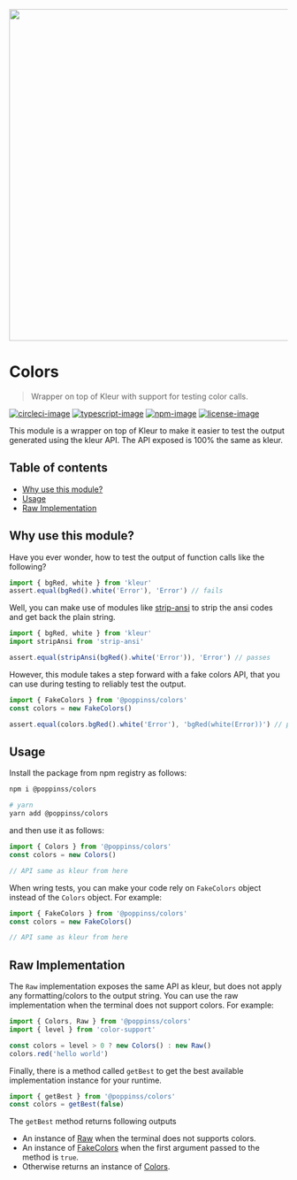 <div align="center"><img src="https://res.cloudinary.com/adonisjs/image/upload/q_100/v1557762307/poppinss_iftxlt.jpg" width="600px"></div>

# Colors

> Wrapper on top of Kleur with support for testing color calls.

[![circleci-image]][circleci-url] [![typescript-image]][typescript-url] [![npm-image]][npm-url] [![license-image]][license-url]

This module is a wrapper on top of Kleur to make it easier to test the output generated using the kleur API. The API exposed is 100% the same as kleur.

<!-- START doctoc generated TOC please keep comment here to allow auto update -->
<!-- DON'T EDIT THIS SECTION, INSTEAD RE-RUN doctoc TO UPDATE -->
## Table of contents

- [Why use this module?](#why-use-this-module)
- [Usage](#usage)
- [Raw Implementation](#raw-implementation)

<!-- END doctoc generated TOC please keep comment here to allow auto update -->

## Why use this module?

Have you ever wonder, how to test the output of function calls like the following?

```js
import { bgRed, white } from 'kleur'
assert.equal(bgRed().white('Error'), 'Error') // fails
```

Well, you can make use of modules like [strip-ansi](https://github.com/chalk/strip-ansi) to strip the ansi codes and get back the plain string.

```js
import { bgRed, white } from 'kleur'
import stripAnsi from 'strip-ansi'

assert.equal(stripAnsi(bgRed().white('Error')), 'Error') // passes
```

However, this module takes a step forward with a fake colors API, that you can use during testing to reliably test the output.

```js
import { FakeColors } from '@poppinss/colors'
const colors = new FakeColors()

assert.equal(colors.bgRed().white('Error'), 'bgRed(white(Error))') // passes
```

## Usage

Install the package from npm registry as follows:

```sh
npm i @poppinss/colors

# yarn
yarn add @poppinss/colors
```

and then use it as follows:

```ts
import { Colors } from '@poppinss/colors'
const colors = new Colors()

// API same as kleur from here
```

When wring tests, you can make your code rely on `FakeColors` object instead of the `Colors` object. For example:

```ts
import { FakeColors } from '@poppinss/colors'
const colors = new FakeColors()

// API same as kleur from here
```

## Raw Implementation

The `Raw` implementation exposes the same API as kleur, but does not apply any formatting/colors to the output string. You can use the raw implementation when the terminal does not support colors. For example:

```ts
import { Colors, Raw } from '@poppinss/colors'
import { level } from 'color-support'

const colors = level > 0 ? new Colors() : new Raw()
colors.red('hello world')
```

Finally, there is a method called `getBest` to get the best available implementation instance for your runtime.

```ts
import { getBest } from '@poppinss/colors'
const colors = getBest(false)
```

The `getBest` method returns following outputs

- An instance of [Raw](https://github.com/poppinss/colors/blob/develop/src/Raw.ts) when the terminal does not supports colors.
- An instance of [FakeColors](https://github.com/poppinss/colors/blob/develop/src/Stringify.ts) when the first argument passed to the method is `true`.
- Otherwise returns an instance of [Colors](https://github.com/poppinss/colors/blob/develop/src/Kleur.ts).

[circleci-image]: https://img.shields.io/circleci/project/github/poppinss/colors/master.svg?style=for-the-badge&logo=circleci
[circleci-url]: https://circleci.com/gh/poppinss/colors 'circleci'
[typescript-image]: https://img.shields.io/badge/Typescript-294E80.svg?style=for-the-badge&logo=typescript
[typescript-url]: "typescript"
[npm-image]: https://img.shields.io/npm/v/@poppinss/colors.svg?style=for-the-badge&logo=npm
[npm-url]: https://npmjs.org/package/@poppinss/colors 'npm'
[license-image]: https://img.shields.io/npm/l/@poppinss/colors?color=blueviolet&style=for-the-badge
[license-url]: LICENSE.md 'license'
